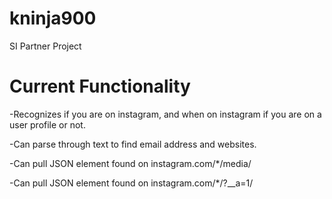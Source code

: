 # kninja900
SI Partner Project

# Current Functionality
-Recognizes if you are on instagram, and when on instagram if you are on a user profile or not.  

-Can parse through text to find email address and websites.  

-Can pull JSON element found on instagram.com/*/media/  

-Can pull JSON element found on instagram.com/*/?__a=1/  
